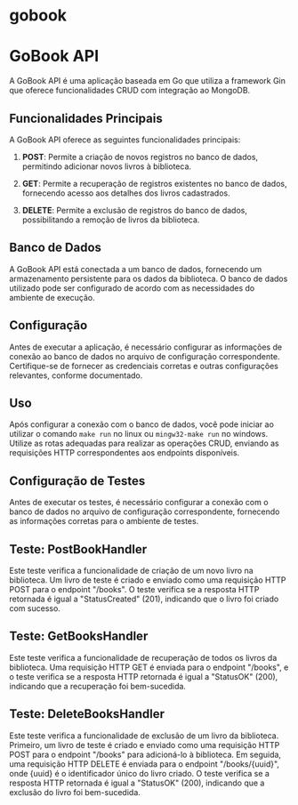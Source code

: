 # gobook

# GoBook API

A GoBook API é uma aplicação baseada em Go que utiliza a framework Gin que oferece funcionalidades CRUD com integração ao MongoDB.

## Funcionalidades Principais
A GoBook API oferece as seguintes funcionalidades principais:

1. **POST**: Permite a criação de novos registros no banco de dados, permitindo adicionar novos livros à biblioteca.

2. **GET**: Permite a recuperação de registros existentes no banco de dados, fornecendo acesso aos detalhes dos livros cadastrados.

3. **DELETE**: Permite a exclusão de registros do banco de dados, possibilitando a remoção de livros da biblioteca.

## Banco de Dados
A GoBook API está conectada a um banco de dados, fornecendo um armazenamento persistente para os dados da biblioteca. O banco de dados utilizado pode ser configurado de acordo com as necessidades do ambiente de execução.

## Configuração
Antes de executar a aplicação, é necessário configurar as informações de conexão ao banco de dados no arquivo de configuração correspondente. Certifique-se de fornecer as credenciais corretas e outras configurações relevantes, conforme documentado.

## Uso
Após configurar a conexão com o banco de dados, você pode iniciar ao utilizar o comando `make run` no linux ou `mingw32-make run` no windows. Utilize as rotas adequadas para realizar as operações CRUD, enviando as requisições HTTP correspondentes aos endpoints disponíveis.

## Configuração de Testes
Antes de executar os testes, é necessário configurar a conexão com o banco de dados no arquivo de configuração correspondente, fornecendo as informações corretas para o ambiente de testes.

## Teste: PostBookHandler
Este teste verifica a funcionalidade de criação de um novo livro na biblioteca. Um livro de teste é criado e enviado como uma requisição HTTP POST para o endpoint "/books". O teste verifica se a resposta HTTP retornada é igual a "StatusCreated" (201), indicando que o livro foi criado com sucesso.

## Teste: GetBooksHandler
Este teste verifica a funcionalidade de recuperação de todos os livros da biblioteca. Uma requisição HTTP GET é enviada para o endpoint "/books", e o teste verifica se a resposta HTTP retornada é igual a "StatusOK" (200), indicando que a recuperação foi bem-sucedida.

## Teste: DeleteBooksHandler
Este teste verifica a funcionalidade de exclusão de um livro da biblioteca. Primeiro, um livro de teste é criado e enviado como uma requisição HTTP POST para o endpoint "/books" para adicioná-lo à biblioteca. Em seguida, uma requisição HTTP DELETE é enviada para o endpoint "/books/{uuid}", onde {uuid} é o identificador único do livro criado. O teste verifica se a resposta HTTP retornada é igual a "StatusOK" (200), indicando que a exclusão do livro foi bem-sucedida.
